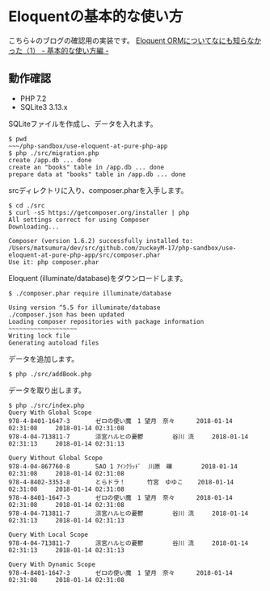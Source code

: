 # Eloquentの基本的な使い方

こちら↓のブログの確認用の実装です。
[Eloquent ORMについてなにも知らなかった（1） - 基本的な使い方編 -](http://blog.zuckey17.org/entry/2018/01/14/214919)

## 動作確認

- PHP 7.2
- SQLite3 3.13.x

SQLiteファイルを作成し、データを入れます。

```
$ pwd
~~~/php-sandbox/use-eloquent-at-pure-php-app
$ php ./src/migration.php
create /app.db ... done
create an "books" table in /app.db ... done
prepare data at "books" table in /app.db ... done
```

srcディレクトリに入り、composer.pharを入手します。

```
$ cd ./src
$ curl -sS https://getcomposer.org/installer | php
All settings correct for using Composer
Downloading...

Composer (version 1.6.2) successfully installed to: /Users/matsumura/dev/src/github.com/zuckeyM-17/php-sandbox/use-eloquent-at-pure-php-app/src/composer.phar
Use it: php composer.phar
```

Eloquent (illuminate/database)をダウンロードします。
```
$ ./composer.phar require illuminate/database

Using version ^5.5 for illuminate/database
./composer.json has been updated
Loading composer repositories with package information
~~~~~~~~~~~~~~~~~~~
Writing lock file
Generating autoload files
```

データを追加します。
```
$ php ./src/addBook.php
```

データを取り出します。

```
$ php ./src/index.php
Query With Global Scope
978-4-8401-1647-3       ゼロの使い魔　1 望月　奈々      2018-01-14 02:31:08     2018-01-14 02:31:08
978-4-04-713811-7       涼宮ハルヒの憂鬱        谷川 流     2018-01-14 02:31:13     2018-01-14 02:31:13

Query Without Global Scope
978-4-04-867760-8       SAO 1 ｱｲﾝｸﾗｯﾄﾞ  川原　礫        2018-01-14 02:31:08     2018-01-14 02:31:08
978-4-8402-3353-8       とらドラ！      竹宮　ゆゆこ    2018-01-14 02:31:08     2018-01-14 02:31:08
978-4-8401-1647-3       ゼロの使い魔　1 望月　奈々      2018-01-14 02:31:08     2018-01-14 02:31:08
978-4-04-713811-7       涼宮ハルヒの憂鬱        谷川 流     2018-01-14 02:31:13     2018-01-14 02:31:13

Query With Local Scope
978-4-04-713811-7       涼宮ハルヒの憂鬱        谷川 流     2018-01-14 02:31:13     2018-01-14 02:31:13

Query With Dynamic Scope
978-4-8401-1647-3       ゼロの使い魔　1 望月　奈々      2018-01-14 02:31:08     2018-01-14 02:31:08
```
